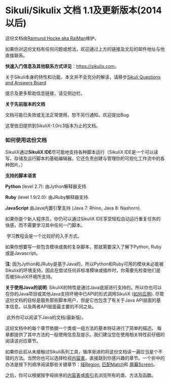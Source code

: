 # Sikuli/Sikulix 文档 1.1及更新版本(2014以后)
这份文档由[Raimund Hocke aka RaiMan](https://launchpad.net/~raimund-hocke)维护。

如果你对这份文档有任何问题或想法，欢迎通过上方的链接及文后的邮件地址与他直接联系。

**快速入门信息及其他联系方式详见**：<https://sikulix.com>。

关于Sikuli本身的特性和功能，本文并不会充分的解读，请移步[Sikuli Questions and Answers Board](https://answers.launchpad.net/sikuli)

提示及更多帮助信息链接，请见侧边栏。

**关于先前版本的文档**

文档可能已失效或无法正常使用，恕不另行通知。欢迎提出Bug.

这里依旧提供到SikuliX-1.0rc3版本为止的文档。

### 如何使用这份文档
SikuliX通过**SikuliX IDE**尽可能地支持各种脚本运行（SikuliX IDE是一个可以读写、存储及运行脚本的基础编辑器，它还负责创建与管理你的可视化工作流中的各种图片。）

**支持的脚本语言**

**Python** (level 2.7): 由Jython解释器支持.

**Ruby** (level 1.9/2.0): 由JRuby解释器支持.

**JavaScript** 由Java内置引擎支持 (Java 7: Rhino, Java 8: Nashorn).

如果你是个新人程序员，你仍可以通过SikuliX IDE享受轻松自动运行重复任务的快感，而不需要学习其中任何一门脚本。

​		学习教程会是一个比较好的入手方式。

如果你想要写一些包含模块或类的复杂脚本，那就需要深入了解下Python, Ruby或是Javascript。

**注**: 因为Jython和JRuby是基于Java的，所以Python和Ruby可用的模块未必能被Sikulix的环境支持。因此在尝试任何非标准模块或插件时，你需要先检查他们是否被SikuliX环境所支持。

**关于使用Java的说明**: SikuliX的特性是通过Java底层进行支持的。所以你也可以在你的Java项目或其他Java支持环境中已API的形式调用SikuliX ([如何应用](https://sikulix-2014.readthedocs.io/en/latest/faq/030-java-dev.html)). 尽管这份文档的目标是服务那些脚本用户，但是它也包含了有关于Java API层面的基本信息，以及两者API层面最主要的不同之处。

​		此外你可以阅读下Java的文档(最新版)。

这份文档中的每个章节依据一个类或一组方法的基本特征进行了简单的描述。
 每章都提供了其中方法的一般使用信息及提示。我们建议您在使用相关特性前仔细的阅读该对应章节。 

如果你此前从未接触过Sikuli系列工具，循序渐进的将这份文档读一遍应当是个不错的方法。当然你也可以选择检视[内容表](https://sikulix-2014.readthedocs.io/en/latest/toc.html)，直接跳到你感兴趣的章节。一个折中的办法是按下列顺序阅读那些关键章节：[域Region](https://sikulix-2014.readthedocs.io/en/latest/region.html#Region), [匹配Match](https://sikulix-2014.readthedocs.io/en/latest/match.html#Match)和 [屏幕Screen](https://sikulix-2014.readthedocs.io/en/latest/screen.html#Screen)。

之后，你可以根据按字母排序的[内容表](https://sikulix-2014.readthedocs.io/en/latest/toc.html)或[索引](https://sikulix-2014.readthedocs.io/en/latest/genindex.html)去浏览所有的类、方法及函数。
